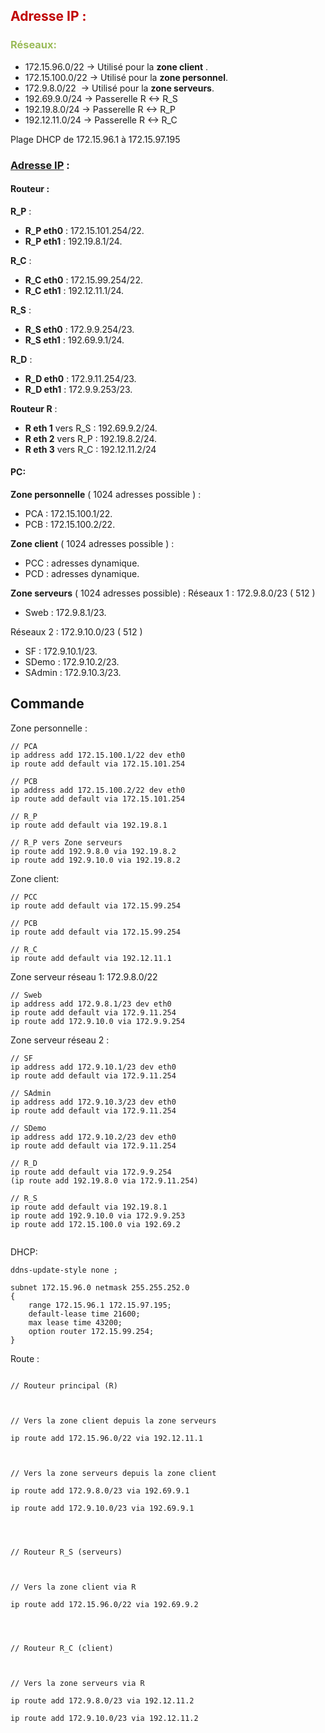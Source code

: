 ## <font color="#c00000">Adresse IP :</font>

### <font color="#9bbb59">Réseaux: </font>
- 172.15.96.0/22 → Utilisé pour la **zone client** .
- 172.15.100.0/22 → Utilisé pour la **zone personnel**.
- 172.9.8.0/22  → Utilisé pour la **zone serveurs**.
- 192.69.9.0/24 → Passerelle R <-> R_S
- 192.19.8.0/24 → Passerelle R <-> R_P
- 192.12.11.0/24 → Passerelle R <-> R_C

Plage DHCP de 172.15.96.1 à 172.15.97.195

  
### <u>Adresse IP</u> : 
#### **Routeur** :
**R_P** :
- **R_P eth0** : 172.15.101.254/22.
- **R_P eth1** : 192.19.8.1/24.  

**R_C** :
- **R_C eth0** : 172.15.99.254/22.
- **R_C eth1** : 192.12.11.1/24.

**R_S** :
- **R_S eth0** : 172.9.9.254/23.
- **R_S eth1** : 192.69.9.1/24.

**R_D** :
- **R_D eth0** : 172.9.11.254/23.
- **R_D eth1** : 172.9.9.253/23.

**Routeur R** :
- **R eth 1** vers R_S : 192.69.9.2/24.
- **R eth 2** vers R_P : 192.19.8.2/24.
- **R eth 3** vers R_C : 192.12.11.2/24
#### **PC**:
**Zone personnelle** ( 1024 adresses possible ) :
- PCA : 172.15.100.1/22.
- PCB : 172.15.100.2/22.

**Zone client** ( 1024 adresses possible ) :
- PCC : adresses dynamique.
- PCD : adresses dynamique.
  
**Zone serveurs** ( 1024 adresses possible) : 
Réseaux 1 : 172.9.8.0/23 ( 512 )
- Sweb : 172.9.8.1/23.

Réseaux 2 : 172.9.10.0/23 ( 512 ) 
- SF : 172.9.10.1/23.
- SDemo : 172.9.10.2/23.
- SAdmin : 172.9.10.3/23.

## **Commande**

Zone personnelle : 

```
// PCA
ip address add 172.15.100.1/22 dev eth0
ip route add default via 172.15.101.254

// PCB
ip address add 172.15.100.2/22 dev eth0
ip route add default via 172.15.101.254

// R_P
ip route add default via 192.19.8.1

// R_P vers Zone serveurs
ip route add 192.9.8.0 via 192.19.8.2
ip route add 192.9.10.0 via 192.19.8.2

```

Zone client: 

```
// PCC
ip route add default via 172.15.99.254

// PCB
ip route add default via 172.15.99.254

// R_C
ip route add default via 192.12.11.1
```
  
Zone serveur réseau 1: 172.9.8.0/22

```
// Sweb
ip address add 172.9.8.1/23 dev eth0
ip route add default via 172.9.11.254
ip route add 172.9.10.0 via 172.9.9.254  
```

Zone serveur réseau 2 :

```
// SF
ip address add 172.9.10.1/23 dev eth0
ip route add default via 172.9.11.254

// SAdmin
ip address add 172.9.10.3/23 dev eth0
ip route add default via 172.9.11.254

// SDemo
ip address add 172.9.10.2/23 dev eth0
ip route add default via 172.9.11.254

// R_D
ip route add default via 172.9.9.254
(ip route add 192.19.8.0 via 172.9.11.254)  

// R_S 
ip route add default via 192.19.8.1
ip route add 192.9.10.0 via 172.9.9.253
ip route add 172.15.100.0 via 192.69.2  
  
```


DHCP:

```
ddns-update-style none ;

subnet 172.15.96.0 netmask 255.255.252.0
{
	range 172.15.96.1 172.15.97.195;
	default-lease time 21600;
	max lease time 43200;
	option router 172.15.99.254;
}
```


Route : 

```

// Routeur principal (R)

  

// Vers la zone client depuis la zone serveurs

ip route add 172.15.96.0/22 via 192.12.11.1

  

// Vers la zone serveurs depuis la zone client

ip route add 172.9.8.0/23 via 192.69.9.1

ip route add 172.9.10.0/23 via 192.69.9.1

  
  

// Routeur R_S (serveurs)

  

// Vers la zone client via R

ip route add 172.15.96.0/22 via 192.69.9.2

  
  

// Routeur R_C (client)

  

// Vers la zone serveurs via R

ip route add 172.9.8.0/23 via 192.12.11.2

ip route add 172.9.10.0/23 via 192.12.11.2

```

  
